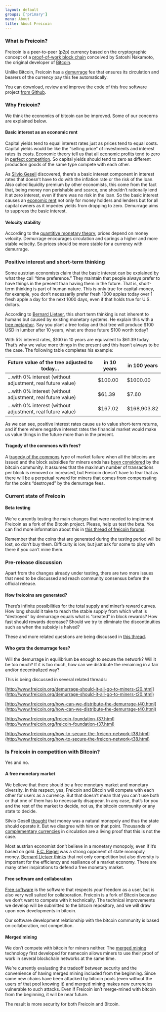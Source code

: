 ```yaml
---
layout: default
groups: ['primary']
menu: About
title: About Freicoin
---
```


### What is Freicoin? ###

Freicoin is a peer-to-peer (p2p) currency based on the cryptographic concept of a [proof-of-work block chain](http://bitcoin.org/bitcoin.pdf) conceived by Satoshi Nakamoto, the original developer of [Bitcoin](http://bitcoin.org/).

Unlike Bitcoin, Freicoin has a [demurrage](http://en.wikipedia.org/wiki/Demurrage_%28currency%29) fee that ensures its circulation and bearers of the currency pay this fee automatically.

You can download, review and improve the code of this free software project [from Github](https://github.com/freicoin/freicoin).

### Why Freicoin? ###

We think the economics of bitcoin can be improved. Some of our concerns are explained below.

#### Basic interest as an economic rent ####

Capital yields tend to equal interest rates just as prices tend to equal costs. Capital yields would be like the “selling price” of investments and interest rates its costs. Economic theory tell us that all [economic profits](http://en.wikipedia.org/wiki/Economic_profit) tend to zero in [perfect competition](http://en.wikipedia.org/wiki/Perfect_competition). So capital yields should tend to zero as different production goods of the same type compete with each other.

As [Silvio Gesell](http://en.wikipedia.org/wiki/Silvio_Gesell) discovered, there’s a basic interest component in interest rates that doesn’t have to do with the inflation rate or the risk of the loan. Also called liquidity premium by other economists, this come from the fact that, being money non perishable and scarce, one shouldn’t rationally lend it at zero interest, even if there was no risk in the loan. So the basic interest causes an [economic rent](http://en.wikipedia.org/wiki/Economic_rent) not only for money holders and lenders but for all capital owners as it impedes yields from dropping to zero. Demurrage aims to suppress the basic interest.

#### Velocity stability ####

According to the [quantitive monetary theory](http://en.wikipedia.org/wiki/Equation_of_exchange), prices depend on money velocity. Demurrage encourages circulation and springs a higher and more stable velocity. So prices should be more stable for a currency with demurrage.

### Positive interest and short-term thinking ###

Some austrian economists claim that the basic interest can be explained by what they call “time preference.” They maintain that people always prefer to have things in the present than having them in the future. That is, short-term thinking is part of human nature. This is only true for capital-money, for example, you don’t necessarily prefer fresh 1000 apples today over 1 fresh apple a day for the next 1000 days, even if that holds true for U.S. dollars.

According to [Bernard Lietaer](http://en.wikipedia.org/wiki/Bernard_Lietaer), this short term thinking is not inherent to humans but caused by existing monetary systems. He explain this with a [tree metaphor](http://content.wuala.com/contents/jtimon/temp/what%20do%20we%20invest%20in.jpg). Say you plant a tree today and that tree will produce $100 USD in lumber after 10 years, what are those future $100 worth today?

With 5% interest rates, $100 in 10 years are equivalent to $61.39 today. That’s why we value more things in the present and this hasn’t always to be the case. The following table completes his example:

<table>
  <thead>
    <tr>
      <th>Future value of the tree adjusted to today…</th>
      <th>in 10 years</th>
      <th>in 100 years</th>
    </tr>
  </thead>
  <tbody>
    <tr>
      <td>…with 0% interest (without adjustment, real future value)</td>
      <td>$100.00</td>
      <td>$1000.00</td>
    </tr>
    <tr>
      <td>…with 0% interest (without adjustment, real future value)</td>
      <td>$61.39</td>
      <td>$7.60</td>
    </tr>
    <tr>
      <td>…with 0% interest (without adjustment, real future value)</td>
      <td>$167.02</td>
      <td>$168,903.82</td>
    </tr>
  </tbody>
</table>

As we can see, positive interest rates cause us to value short-term returns, and if there where negative interest rates the financial market would make us value things in the future more than in the present.

#### Tragedy of the commons with fees? ####

A [tragedy of the commons](http://en.wikipedia.org/wiki/Tragedy_of_the_commons) type of market failure when all the bitcoins are issued and the block subsidies for miners ends has [been considered](https://en.bitcoin.it/wiki/Tragedy_of_the_Commons) by the bitcoin community. It assumes that the maximum number of transactions per block is removed or increased, but Freicoin doesn’t have to fear that as there will be a perpetual reward for miners that comes from compensating for the coins “destroyed” by the demurrage fees.

### Current state of Freicoin ###

#### Beta testing ####

We’re currently testing the main changes that were needed to implement Freicoin as a fork of the Bitcoin project. Please, help us test the beta. You can find more information about this in [this thread of freicoin forums](http://www.freicoin.org/freicoin-beta-testing-t34.html).

Remember that the coins that are generated during the testing period will be lost, so don’t buy them. Difficulty is low, but just ask for some to play with there if you can’t mine them.

### Pre-release discussion ###

Apart from the changes already under testing, there are two more issues that need to be discussed and reach community consensus before the official release.

#### How freicoins are generated? ####

There’s infinite possibilities for the total supply and miner’s reward curves. How long should it take to reach the stable supply from which what is “destroyed” by demurrage equals what is “created” in block rewards? How fast should rewards decrease? Should we try to eliminate the discontinuities such as when the subsidy is halved?

These and more related questions are being discussed in [this thread](http://www.freicoin.org/freicoin-generation-graph-t41.html).

#### Who gets the demurrage fees? ####

Will the demurrage in equilibrium be enough to secure the network? Will it be too much?
If it is too much, how can we distribute the remaining in a fair and/or decentralized way?

This is being discussed in several related threads:

[http://www.freicoin.org/demurrage-should-it-all-go-to-miners-t20.html](http://www.freicoin.org/demurrage-should-it-all-go-to-miners-t20.html)

[http://www.freicoin.org/how-can-we-distribute-the-demurrage-t40.html](http://www.freicoin.org/how-can-we-distribute-the-demurrage-t40.html)

[http://www.freicoin.org/freicoin-foundation-t37.html](http://www.freicoin.org/freicoin-foundation-t37.html)

[http://www.freicoin.org/how-to-secure-the-freicon-network-t38.html](http://www.freicoin.org/how-to-secure-the-freicon-network-t38.html)

### Is Freicoin in competition with Bitcoin? ###

Yes and no.

#### A free monetary market ####

We believe that there should be a free monetary market and monetary diversity. In this respect, yes, Freicoin and Bitcoin will compete with each other for users as a currency. But that doesn’t mean that you can’t use both or that one of them has to necessarily disappear. In any case, that’s for you and the rest of the market to decide, not us, the bitcoin community or any state to decide.

Silvio Gesell [thought](http://www.community-exchange.org/docs/Gesell/en/neo/) that money was a natural monopoly and thus the state should operate it. But we disagree with him on that point. Thousands of [complementary currencies](http://www.complementarycurrency.org/ccDatabase/) in circulation are a living proof that this is not the case.

Most austrian economist don’t believe in a monetary monopoly, even if it’s based on gold. [E.C. Riegel](http://www.newapproachtofreedom.info/) was a strong opponent of state monopoly money. [Bernard Lietaer thinks](http://www.youtube.com/watch?v=ykvRceBQRl8) that not only competition but also diversity is important for the efficiency and resiliance of a market economy. There are many other inspirations to defend a free monetary market.

#### Free software and collaboration ####

[Free software](http://www.gnu.org/philosophy/free-sw.html) is the software that respects your freedom as a user, but is also very well suited for collaboration. Freicoin is a fork of Bitcoin because we don’t want to compete with it technically. The technical improvements we develop will be submitted to the bitcoin repository, and we will draw upon new developments in bitcoin.

Our software development relationship with the bitcoin community is based on collaboration, not competition.

#### Merged mining ####

We don’t compete with bitcoin for miners neither. The [merged mining](http://dot-bit.org/Merged_Mining) technology first developed for namecoin allows miners to use their proof of work in several blockchain networks at the same time.

We’re currently evaluating the tradeoff between security and the convenience of having merged mining included from the beginning. Since some new chains have been attacked by bitcoin pools (even without the users of that pool knowing it) and merged mining makes new currencies vulnerable to such attacks. Even if Freicoin isn’t merge-mined with bitcoin from the beginning, it will be near future.

The result is more security for both Freicoin and Bitcoin.
